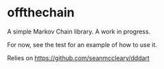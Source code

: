 # offthechain

A simple Markov Chain library.  A work in progress.

For now, see the test for an example of how to use it.

Relies on https://github.com/seanmccleary/dddart
